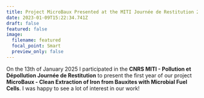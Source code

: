 ```yaml
---
title: Project MicroBaux Presented at the MITI Journée de Restitution 2025
date: 2023-01-09T15:22:34.741Z
draft: false
featured: false
image:
  filename: featured
  focal_point: Smart
  preview_only: false
---
```


On the 13th of January 2025 I participated in the **CNRS MITI - Pollution et Dépollution Journée de Restitution** to present the first year of our project **MicroBaux - Clean Extraction of Iron from Bauxites with Microbial Fuel Cells**. I was happy to see a lot of interest in our work!
